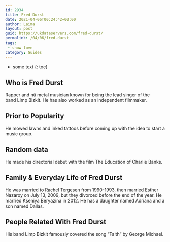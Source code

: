 ```yaml
---
id: 2934
title: Fred Durst
date: 2021-04-06T00:24:42+00:00
author: Laima
layout: post
guid: https://ukdataservers.com/fred-durst/
permalink: /04/06/fred-durst
tags:
 - show love
category: Guides
---
```


* some text
{: toc}


## Who is Fred Durst
                  
                  
                  
Rapper and nü metal musician known for being the lead singer of the band Limp Bizkit. He has also worked as an independent filmmaker.
                  
              
            
              
            
                
                
                
## Prior to Popularity
                  
                  
                  
He mowed lawns and inked tattoos before coming up with the idea to start a music group.
                  
              
            
              
            
                
                
                
## Random data
                  
                  
                  
He made his directorial debut with the film The Education of Charlie Banks.
                  
              
            
              
            
                
                
                
## Family & Everyday Life of Fred Durst
                  
                  
                  
He was married to Rachel Tergesen from 1990-1993, then married Esther Nazaroy on July 13, 2009, but they divorced before the end of the year. He married Kseniya Beryazina in 2012. He has a daughter named Adriana and a son named Dallas.
                  
              
            
              
            
                
                
                
## People Related With Fred Durst
                  
                  
                  
His band Limp Bizkit famously covered the song &#8220;Faith&#8221; by George Michael.
                  
              
            
              
            
                
              
            
              
              
            
            
              
            
          
          
          
